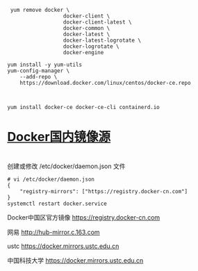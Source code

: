 ```
 yum remove docker \
                  docker-client \
                  docker-client-latest \
                  docker-common \
                  docker-latest \
                  docker-latest-logrotate \
                  docker-logrotate \
                  docker-engine
```

```
yum install -y yum-utils
yum-config-manager \
    --add-repo \
    https://download.docker.com/linux/centos/docker-ce.repo
    
    
```

```
yum install docker-ce docker-ce-cli containerd.io
```

#                  [     Docker国内镜像源        ](https://www.cnblogs.com/zhangrui153169/p/12699077.html)             

#  

创建或修改 /etc/docker/daemon.json 文件

```
# vi /etc/docker/daemon.json
{
    "registry-mirrors": ["https://registry.docker-cn.com"]
}
systemctl restart docker.service
```

Docker中国区官方镜像
https://registry.docker-cn.com

网易
http://hub-mirror.c.163.com

ustc 
https://docker.mirrors.ustc.edu.cn

中国科技大学
https://docker.mirrors.ustc.edu.cn